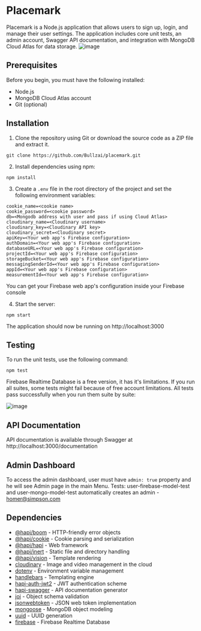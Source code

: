# Placemark

Placemark is a Node.js application that allows users to sign up, login, and manage their user settings. The application includes core unit tests, an admin account, Swagger API documentation, and integration with MongoDB Cloud Atlas for data storage.
![image](https://user-images.githubusercontent.com/29129335/226178445-93967401-26a3-4512-9357-21804f022daa.png)

## Prerequisites

Before you begin, you must have the following installed:

- Node.js
- MongoDB Cloud Atlas account
- Git (optional)

## Installation

1. Clone the repository using Git or download the source code as a ZIP file and extract it.
```
git clone https://github.com/Bullzai/placemark.git
```
2. Install dependencies using npm:
```
npm install
```

3. Create a `.env` file in the root directory of the project and set the following environment variables:
```
cookie_name=<cookie name>
cookie_password=<cookie password>
db=<Mongodb address with user and pass if using Cloud Atlas>
cloudinary_name=<Cloudinary username>
cloudinary_key=<Cloudinary API key>
cloudinary_secret=<Cloudinary secret>
apiKey=<Your web app's Firebase configuration>
authDomain=<Your web app's Firebase configuration>
databaseURL=<Your web app's Firebase configuration>
projectId=<Your web app's Firebase configuration>
storageBucket=<Your web app's Firebase configuration>
messagingSenderId=<Your web app's Firebase configuration>
appId=<Your web app's Firebase configuration>
measurementId=<Your web app's Firebase configuration>
```
You can get your Firebase web app's configuration inside your Firebase console

4. Start the server:
```
npm start
```

The application should now be running on http://localhost:3000

## Testing

To run the unit tests, use the following command:

```
npm test
```
Firebase Realtime Database is a free version, it has it's limitations.
If you run all suites, some tests might fail because of free account limitations.
All tests pass successfully when you run them suite by suite:

![image](https://user-images.githubusercontent.com/29129335/226178267-79e575e8-750a-42bc-a014-2be284aabc86.png)


## API Documentation

API documentation is available through Swagger at http://localhost:3000/documentation

## Admin Dashboard

To access the admin dashboard, user must have `admin: true` property and he will see Admin page in the main Menu. Tests: user-firebase-model-test and user-mongo-model-test automatically creates an admin - homer@simpson.com

## Dependencies

- [@hapi/boom](https://www.npmjs.com/package/@hapi/boom) - HTTP-friendly error objects
- [@hapi/cookie](https://www.npmjs.com/package/@hapi/cookie) - Cookie parsing and serialization
- [@hapi/hapi](https://www.npmjs.com/package/@hapi/hapi) - Web framework
- [@hapi/inert](https://www.npmjs.com/package/@hapi/inert) - Static file and directory handling
- [@hapi/vision](https://www.npmjs.com/package/@hapi/vision) - Template rendering
- [cloudinary](https://www.npmjs.com/package/cloudinary) - Image and video management in the cloud
- [dotenv](https://www.npmjs.com/package/dotenv) - Environment variable management
- [handlebars](https://www.npmjs.com/package/handlebars) - Templating engine
- [hapi-auth-jwt2](https://www.npmjs.com/package/hapi-auth-jwt2) - JWT authentication scheme
- [hapi-swagger](https://www.npmjs.com/package/hapi-swagger) - API documentation generator
- [joi](https://www.npmjs.com/package/joi) - Object schema validation
- [jsonwebtoken](https://www.npmjs.com/package/jsonwebtoken) - JSON web token implementation
- [mongoose](https://www.npmjs.com/package/mongoose) - MongoDB object modeling
- [uuid](https://www.npmjs.com/package/uuid) - UUID generation
- [firebase](https://www.npmjs.com/package/firebase) - Firebase Realtime Database
